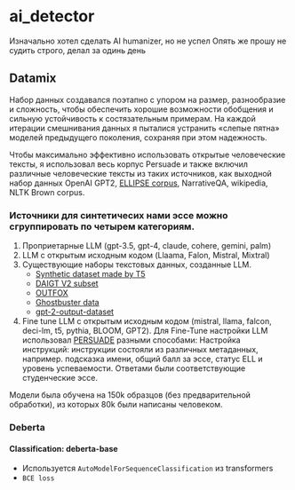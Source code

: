 # ai_detector

Изначально хотел сделать AI humanizer, но не успел
Опять же прошу не судить строго, делал за одинь день


## Datamix

Набор данных создавался поэтапно с упором на размер, разнообразие и сложность, чтобы обеспечить хорошие возможности обобщения и сильную устойчивость к состязательным примерам. На каждой итерации смешнивания данных я пыталися устранить «слепые пятна» моделей предыдущего поколения, сохраняя при этом надежность.

Чтобы максимально эффективно использовать открытые человеческие тексты, я использовал весь корпус Persuade и также включил различные человеческие тексты из таких источников, как выходной набор данных OpenAI GPT2, [ELLIPSE corpus](https://github.com/scrosseye/ELLIPSE-Corpus), NarrativeQA, wikipedia, NLTK Brown corpus.

### Источники для синтетичесих нами эссе можно сгруппировать по четырем категориям.

1. Проприетарные LLM (gpt-3.5, gpt-4, claude, cohere, gemini, palm)
2. LLM с открытым исходным кодом (Llaama, Falon, Mistral, Mixtral)
3. Существующие наборы текстовых данных, созданные LLM.
    - [Synthetic dataset made by T5](https://www.kaggle.com/datasets/conjuring92/fpe-processed-dataset?select=mlm_essays_processed.csv)
    - [DAIGT V2 subset](https://www.kaggle.com/datasets/thedrcat/daigt-v2-train-dataset)
    - [OUTFOX](https://github.com/ryuryukke/OUTFOX)
    - [Ghostbuster data](https://github.com/vivek3141/ghostbuster-data)
    - [gpt-2-output-dataset](https://github.com/openai/gpt-2-output-dataset)
4. Fine tune LLM с открытым исходным кодом (mistral, llama, falcon, deci-lm, t5, pythia, BLOOM, GPT2). Для Fine-Tune настройки LLM использовал [PERSUADE](https://github.com/scrosseye/persuade_corpus_2.0) разными способами:
Настройка инструкций: инструкции состояли из различных метаданных, например. подсказка имени, общий балл за эссе, статус ELL и уровень успеваемости. Ответами были соответствующие студенческие эссе.

Модели была обучена на 150k образцов (без предварительной обработки), из которых 80k были написаны человеком.

### Deberta
#### Classification: deberta-base

- Используется `AutoModelForSequenceClassification` из transformers
- `BCE loss` 

